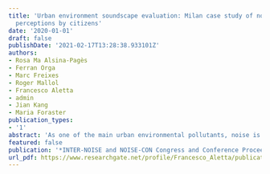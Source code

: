 ```yaml
---
title: 'Urban environment soundscape evaluation: Milan case study of noise events
  perceptions by citizens'
date: '2020-01-01'
draft: false
publishDate: '2021-02-17T13:28:38.933101Z'
authors:
- Rosa Ma Alsina-Pagès
- Ferran Orga
- Marc Freixes
- Roger Mallol
- Francesco Aletta
- admin
- Jian Kang
- Maria Foraster
publication_types:
- '1'
abstract: 'As one of the main urban environmental pollutants, noise is becoming a real public health concern due to its impact on citizen's well-being. Real-operation noise monitoring can help policy makers in improving the quality of urban environments. To this end, Wireless Acoustic Sensor Networks (WASNs) have been deployed in crowded city centers in both America and Europe. The main application of WASNs is to measure the noise levels from road traffic. Yet, other types of sounds can be found in urban areas, which may also affect citizen's health. Here, we aim to evaluate the citizen's perception of different urban sounds considering their psychoacoustic characteristics, namely loudness, sharpness, roughness, fluctuation strength and tonality. To this end, we have conducted an on-line and off-site listening test using a urban acoustic event dataset collected by WASNs in Milan. The dataset includes seven common urban noises such as sirens, horns, people talking, truck, works, among others. Participants have been asked to rate the level of agreement with adjectives such as loud, shrilling, disturbing, sharp or pleasant. The test responses from one hundred volunteers allow us to gather valuable information about people's perceptions of common urban noises.'
featured: false
publication: '*INTER-NOISE and NOISE-CON Congress and Conference Proceedings*'
url_pdf: https://www.researchgate.net/profile/Francesco_Aletta/publication/345314432_Urban_environment_soundscape_evaluation_Milan_case_study_of_noise_events_perceptions_by_citizens/links/5fa32d4ba6fdcc062414f711/Urban-environment-soundscape-evaluation-Milan-case-study-of-noise-events-perceptions-by-citizens.pdf
---
```


